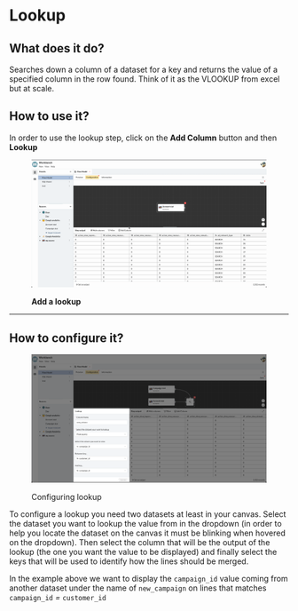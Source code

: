 # Lookup

## What does it do?

Searches down a column of a dataset for a key and returns the value of a specified column in the row found. Think of it as the VLOOKUP from excel but at scale.

## How to use it?

In order to use the lookup step, click on the **Add Column** button and then **Lookup**&#x20;

<figure><img src="../../../../../.gitbook/assets/Screen Cast 2022-09-08 at 6.13.43 PM (2).gif" alt=""><figcaption><p><strong>Add a lookup</strong></p></figcaption></figure>

****

## How to configure it?

<figure><img src="../../../../../.gitbook/assets/image (25).png" alt=""><figcaption><p>Configuring lookup</p></figcaption></figure>

To configure a lookup you need two datasets at least in your canvas. Select the dataset you want to lookup the value from in the dropdown (in order to help you locate the dataset on the canvas it must be blinking when hovered on the dropdown). Then select the column that will be the output of the lookup (the one you want the value to be displayed) and finally select the keys that will be used to identify how the lines should be merged.

In the example above we want to display the `campaign_id` value coming from another dataset under the name of  `new_campaign` on lines that matches `campaign_id` _=_ `customer_id`

